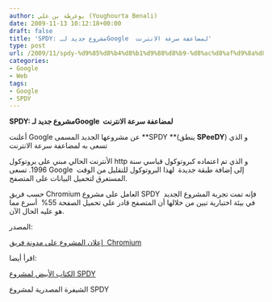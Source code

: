 ```yaml
---
author: يوغرطة بن علي (Youghourta Benali)
date: 2009-11-13 10:12:18+00:00
draft: false
title: 'SPDY: مشروع جديد لـGoogle  لمضاعفة سرعة الانترنت'
type: post
url: /2009/11/spdy-%d9%85%d8%b4%d8%b1%d9%88%d8%b9-%d8%ac%d8%af%d9%8a%d8%af-%d9%84%d9%80google-%d9%84%d9%85%d8%b6%d8%a7%d8%b9%d9%81%d8%a9-%d8%b3%d8%b1%d8%b9%d8%a9-%d8%a7%d9%84%d8%a7%d9%86%d8%aa%d8%b1%d9%86%d8%aa/
categories:
- Google
- Web
tags:
- Google
- SPDY
---
```


**SPDY: مشروع جديد لـGoogle  لمضاعفة سرعة الانترنت**

أعلنت Google عن مشروعها الجديد المسمى **SPDY **(ينطق **SPeeDY**) و الذي تسعى به لمضاعفة سرعة الانترنت

الأنترنت الحالي مبني على بروتوكول http و الذي تم اعتماده كبروتوكول قياسي سنة 1996. تسعى Google  إلى إضافة طبقة جديدة  لهذا البروتوكول للتقليل من الوقت المستغرق لتحميل البيانات على المتصفح.

حسب فريق Chromium العامل على مشروع SPDY  فإنه تمت تجربة المشروع الجديد في بيئة اختبارية تبين من خلالها أن المتصفح قادر على تحميل الصفحة 55%  أسرع مما هو عليه الحال الآن.

المصدر:

[إعلان المشروع على مدونة فريق  Chromium](http://blog.chromium.org/2009/11/2x-faster-web.html)

اقرأ أيضا:

[الكتاب الأبيض لمشروع SPDY](http://dev.chromium.org/spdy/spdy-whitepaper)

الشيفرة المصدرية لمشروع SPDY
